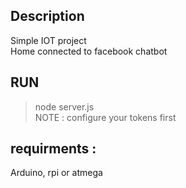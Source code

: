## Description
Simple IOT project<br>
Home connected to facebook chatbot 
## RUN
> node server.js <br>
NOTE : configure your tokens first
## requirments :
Arduino, rpi or atmega
